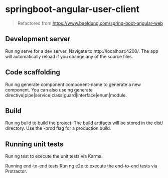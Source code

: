 # springboot-angular-user-client
>Refactored from https://www.baeldung.com/spring-boot-angular-web


## Development server
Run ng serve for a dev server. Navigate to http://localhost:4200/. The app will automatically reload if you change any of the source files.

## Code scaffolding
Run ng generate component component-name to generate a new component. You can also use ng generate directive|pipe|service|class|guard|interface|enum|module.

## Build
Run ng build to build the project. The build artifacts will be stored in the dist/ directory. Use the -prod flag for a production build.

## Running unit tests
Run ng test to execute the unit tests via Karma.

Running end-to-end tests
Run ng e2e to execute the end-to-end tests via Protractor.
